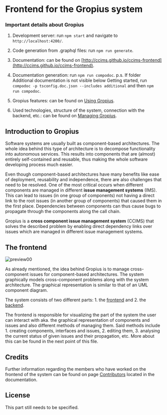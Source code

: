 # Frontend for the Gropius system

### Important details about Gropius

1. Development server: 
run `npm start` and navigate to `http://localhost:4200/`.

2. Code generation from .graphql files: 
run `npm run generate`.

3. Documentation: 
can be found on [http://ccims.github.io/ccims-frontend](http://ccims.github.io/ccims-frontend).

4. Documentation generation:
run `npm run compodoc`.
p.s. If folder Additional documentation is not visible below Getting started, run `compodoc -p tsconfig.doc.json --includes additional` and then `npm run compodoc`.

5. Gropius features:
can be found on [Using Gropius](https://ccims.github.io/ccims-frontend/additional-documentation/using-the-project.html).

6. Used technologies, structure of the system, connection with the backend, etc.: 
can be found on [Managing Gropius](https://ccims.github.io/ccims-frontend/additional-documentation/managing-the-project.html). 

## Introduction to Gropius

Software systems are usually built as component-based architectures. The whole idea behind this type of architecture is to decompose functionality into autonomous services. This results into components that are (almost) entirely self-contained and reusable, thus making the whole software developing process much easier.

Even though component-based architectures have many benefits like ease of deployment, reusability and independence, there are also challenges that need to be resolved. One of the most critical occurs when different components are managed in different **issue management systems** (IMS). This can lead to issues (in one group of components) not having a direct link to the root issues (in another group of components) that caused them in the first place. Dependencies between components can thus cause bugs to propagate through the components along the call chain.

Gropius is a **cross component issue management system** (CCIMS) that solves the described problem by enabling direct dependency links over issues which are managed in different issue management systems.

## The frontend

![preview00](https://github.com/ccims/ccims-frontend/blob/documentation/Kliment/Kristina/src/frontend-preview/preview00.png?raw=true)

As already mentioned, the idea behind Gropius is to manage cross-component issues for component-based architectures. The system graphically models cross-component problems along with the system architecture. The graphical representation is similar to that of an UML component diagram.

The system consists of two different parts: 1. the [frontend](https://github.com/ccims/ccims-frontend) and 2. the [backend](https://github.com/ccims/ccims-backend-gql).

The frontend is responsible for visualizing the part of the system the user can interact with aka. the graphical representation of components and issues and also different methods of managing them. Said methods include 1. creating components, interfaces and issues, 2. editing them, 3. analysing the current status of given issues and their propagation, etc. More about this can be found in the next point of this file.

## Credits

Further information regarding the members who have worked on the frontend of the system can be found on page [Contributors](https://ccims.github.io/ccims-frontend/additional-documentation/contributors.html) located in the documentation.

## License

This part still needs to be specified.





